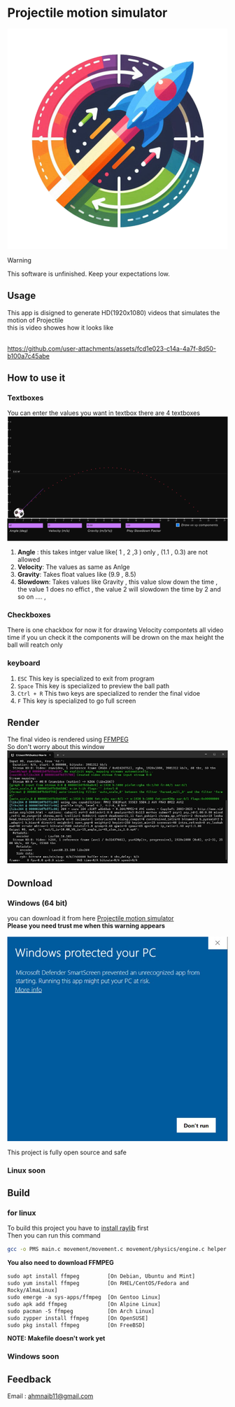 # Projectile motion simulator

<p align=center>
  <img src="./assets\imgs\logo.png">
</p>

> [!WARNING]
> This software is unfinished. Keep your expectations low.

## Usage
This app is disigned to generate HD(1920x1080) videos that simulates the motion of Projectile
</br>
this is video showes how it looks like
</br>
</br>



https://github.com/user-attachments/assets/fcd1e023-c14a-4a7f-8d50-b100a7c45abe



## How to use it
### Textboxes
You can enter the values you want in textbox there are 4 textboxes
![img](./assets/imgs/Screenshot.png)
<ol>
    <li> 
        <strong>Angle</strong>
        : this takes intger value like( 1 , 2 ,3 ) only , (1.1 , 0.3) are not allowed
     </li>
    <li>
        <strong>Velocity</strong>: 
        The values as same as Anlge
    </li>
    <li>
        <strong>Gravity</strong>:
        Takes float values like (9.9 , 8.5)
    </li>
    <li>
        <strong>Slowdown</strong>:
        Takes values like Gravity , this value slow down the time , the value 1 does no effict , the value 2 will slowdown the time by 2 and so on .... ,
    </li>
    
</ol>

### Checkboxes
There is one chackbox for now it for drawing Velocity compontets all video time if you un check it the components will be drown on the max height the ball will reatch only
### keyboard
<ol>
    <li>
        <code>ESC</code> This key is specialized to exit from program
    </li>
    <li>
        <code>Space</code> This key is specialized to preview the ball path  
    </li>
    <li>
        <code>Ctrl + R</code> This two keys are specialized to render the final vidoe 
    </li>
    <li>
        <code>F</code> This key is specialized to go full screen  
    </li>
    
</ol>

## Render
The final video is rendered using [FFMPEG](https://www.ffmpeg.org/about.html)</br>
So don't worry about this window
![ffmpeg](./assets/imgs/ffmpeg.jpg)

## Download 
### Windows (64 bit)
you can download it from here [Projectile motion simulator ](#)
</br>
**Please you need trust me when this warning appears** </br></br>
![warning](./assets/imgs/win_warning.png)</br>

This project is fully open source and safe

### Linux soon

## Build
### for linux
To build this project you have to [install raylib](https://github.com/raysan5/raylib/wiki/Working-on-GNU-Linux) first </br>
Then you can run this command 
```bash
gcc -o PMS main.c movement/movement.c movement/physics/engine.c helper.c objs/ball.c objs/values_board.c controles/text_box.c controles/controles.c objs/angle_arrow.c movement/timer.c movement/queue/queue.c ffmpeg_windows.c controles/checkbox.c -lraylib -lGL -lm -lpthread -ldl -lrt -lX11
```
**You also need to download FFMPEG**
```
sudo apt install ffmpeg         [On Debian, Ubuntu and Mint]
sudo yum install ffmpeg         [On RHEL/CentOS/Fedora and Rocky/AlmaLinux]
sudo emerge -a sys-apps/ffmpeg  [On Gentoo Linux]
sudo apk add ffmpeg             [On Alpine Linux]
sudo pacman -S ffmpeg           [On Arch Linux]
sudo zypper install ffmpeg      [On OpenSUSE]    
sudo pkg install ffmpeg         [On FreeBSD]
```
**NOTE: Makefile doesn't work yet**
### Windows soon

## Feedback
Email : ahmnaib11@gmail.com
